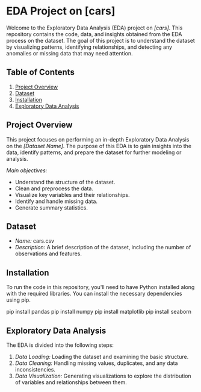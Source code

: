 # EDA Project on [cars]

Welcome to the Exploratory Data Analysis (EDA) project on *[cars]*. This repository contains the code, data, and insights obtained from the EDA process on the dataset. The goal of this project is to understand the dataset by visualizing patterns, identifying relationships, and detecting any anomalies or missing data that may need attention.

## Table of Contents

1. [Project Overview](#project-overview)
2. [Dataset](#dataset)
3. [Installation](#installation)
4. [Exploratory Data Analysis](#exploratory-data-analysis)

## Project Overview

This project focuses on performing an in-depth Exploratory Data Analysis on the *[Dataset Name]*. The purpose of this EDA is to gain insights into the data, identify patterns, and prepare the dataset for further modeling or analysis.

*Main objectives:*

- Understand the structure of the dataset.
- Clean and preprocess the data.
- Visualize key variables and their relationships.
- Identify and handle missing data.
- Generate summary statistics.

## Dataset

- *Name:* cars.csv
- *Description:* A brief description of the dataset, including the number of observations and features.

## Installation

To run the code in this repository, you'll need to have Python installed along with the required libraries. You can install the necessary dependencies using pip.

pip install pandas
pip install numpy
pip install matplotlib
pip install seaborn 


## Exploratory Data Analysis

The EDA is divided into the following steps:

1. *Data Loading:* Loading the dataset and examining the basic structure.
2. *Data Cleaning:* Handling missing values, duplicates, and any data inconsistencies.
3. *Data Visualization:* Generating visualizations to explore the distribution of variables and relationships between them.
